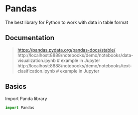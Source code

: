 # Pandas

The best library for Python to work with data in table format 

## Documentation 
> https://pandas.pydata.org/pandas-docs/stable/ <br/>
> http://localhost:8888/notebooks/demo/notebooks/data-visualization.ipynb # example in Jupyter
> http://localhost:8888/notebooks/demo/notebooks/text-clasification.ipynb # example in Jupyter

## Basics 

Import Panda library 

```python
import Pandas
```
